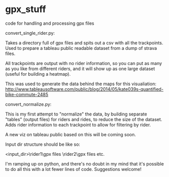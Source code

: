 gpx_stuff
=========

code for handling and processing gpx files

convert_single_rider.py:

Takes a directory full of gpx files and spits out a csv with all the trackpoints. Used to prepare a tableau public readable dataset from a dump of strava files.

All trackpoints are output with no rider information, so you can put as many as you like from different riders, and it will show up as one large dataset (useful for building a heatmap).

This was used to generate the data behind the maps for this visualiation:
http://www.tableausoftware.com/public/blog/2014/05/kate039s-quantified-bike-commute-2485


convert_normalize.py:

This is my first attempt to "normalize" the data, by building separate "tables" (output files) for riders and rides, to reduce the size of the dataset. Adds rider information to each trackpoint to allow for filtering by rider.

A new viz on tableau public based on this will be coming soon.

Input dir structure should be like so:

<input_dir>\rider1\gpx files
           \rider2\gpx files
            etc.


I'm ramping up on python, and there's no doubt in my mind that it's possible to do all this with a lot fewer lines of code. Suggestions welcome!
